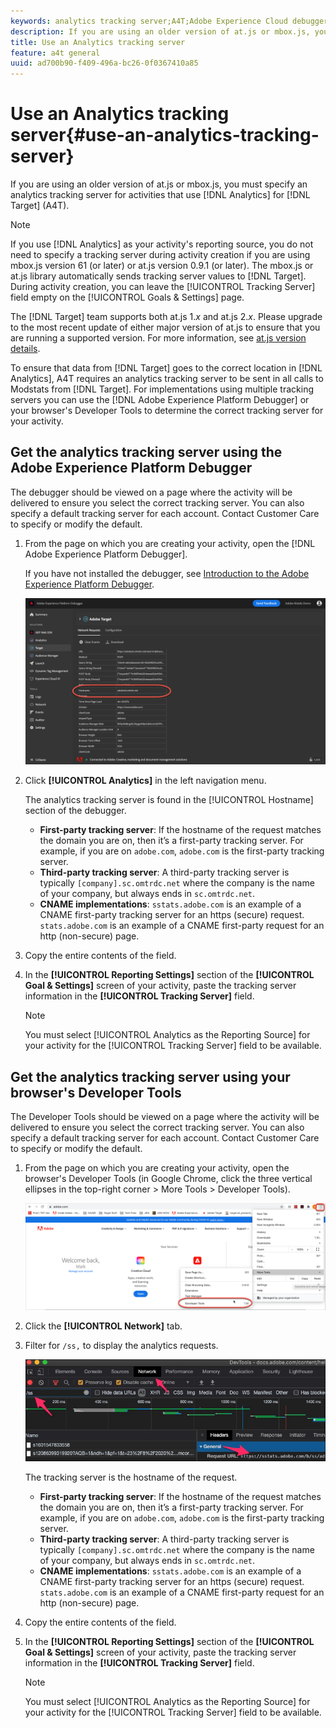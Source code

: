 ```yaml
---
keywords: analytics tracking server;A4T;Adobe Experience Cloud debugger;Adobe Experience Platform debugger;reporting source;developer tools
description: If you are using an older version of at.js or mbox.js, you must specify an analytics tracking server for activities that use Analytics for Target (A4T).
title: Use an Analytics tracking server
feature: a4t general
uuid: ad700b90-f409-496a-bc26-0f0367410a85
---
```


# Use an Analytics tracking server{#use-an-analytics-tracking-server}

If you are using an older version of at.js or mbox.js, you must specify an analytics tracking server for activities that use [!DNL Analytics] for [!DNL Target] (A4T).

>[!NOTE]
>
>If you use [!DNL Analytics] as your activity's reporting source, you do not need to specify a tracking server during activity creation if you are using mbox.js version 61 (or later) or at.js version 0.9.1 (or later). The mbox.js or at.js library automatically sends tracking server values to [!DNL Target]. During activity creation, you can leave the [!UICONTROL Tracking Server] field empty on the [!UICONTROL Goals & Settings] page.
>
>The [!DNL Target] team supports both at.js 1.*x* and at.js 2.*x*. Please upgrade to the most recent update of either major version of at.js to ensure that you are running a supported version. For more information, see [at.js version details](/help/c-implementing-target/c-implementing-target-for-client-side-web/target-atjs-versions.md).

To ensure that data from [!DNL Target] goes to the correct location in [!DNL Analytics], A4T requires an analytics tracking server to be sent in all calls to Modstats from [!DNL Target]. For implementations using multiple tracking servers you can use the [!DNL Adobe Experience Platform Debugger] or your browser's Developer Tools to determine the correct tracking server for your activity.

## Get the analytics tracking server using the Adobe Experience Platform Debugger

The debugger should be viewed on a page where the activity will be delivered to ensure you select the correct tracking server. You can also specify a default tracking server for each account. Contact Customer Care to specify or modify the default.

1. From the page on which you are creating your activity, open the [!DNL Adobe Experience Platform Debugger].

   If you have not installed the debugger, see [Introduction to the Adobe Experience Platform Debugger](https://docs.adobe.com/content/help/en/platform-learn/tutorials/data-ingestion/web-sdk/introduction-to-the-experience-platform-debugger.html).

   ![](assets/Screen_DebuggerTrackServ.png)

1. Click **[!UICONTROL Analytics]** in the left navigation menu.

   The analytics tracking server is found in the [!UICONTROL Hostname] section of the debugger.

   * **First-party tracking server**: If the hostname of the request matches the domain you are on, then it’s a first-party tracking server. For example, if you are on `adobe.com`, `adobe.com` is the first-party tracking server.
   * **Third-party tracking server**: A third-party tracking server is typically `[company].sc.omtrdc.net` where the company is the name of your company, but always ends in `sc.omtrdc.net`.
   * **CNAME implementations**: `sstats.adobe.com` is an example of a CNAME first-party tracking server for an https (secure) request. `stats.adobe.com` is an example of a CNAME first-party request for an http (non-secure) page.

1. Copy the entire contents of the field.

1. In the **[!UICONTROL Reporting Settings]** section of the **[!UICONTROL Goal & Settings]** screen of your activity, paste the tracking server information in the **[!UICONTROL Tracking Server]** field.

   >[!NOTE]
   >
   >You must select [!UICONTROL Analytics as the Reporting Source] for your activity for the [!UICONTROL Tracking Server] field to be available.

## Get the analytics tracking server using your browser's Developer Tools

The Developer Tools should be viewed on a page where the activity will be delivered to ensure you select the correct tracking server. You can also specify a default tracking server for each account. Contact Customer Care to specify or modify the default.

1. From the page on which you are creating your activity, open the browser's Developer Tools (in Google Chrome, click the three vertical ellipses in the top-right corner > More Tools > Developer Tools).

   ![Chrome developer tools](/help/c-integrating-target-with-mac/a4t/assets/chrome-dev-tools.png)

1. Click the **[!UICONTROL Network]** tab.

1. Filter for `/ss,` to display the analytics requests.

   ![Chrome developer tools with /ss search](/help/c-integrating-target-with-mac/a4t/assets/chrome-search.png)

   The tracking server is the hostname of the request.

   * **First-party tracking server**: If the hostname of the request matches the domain you are on, then it’s a first-party tracking server. For example, if you are on `adobe.com`, `adobe.com` is the first-party tracking server.
   * **Third-party tracking server**: A third-party tracking server is typically `[company].sc.omtrdc.net` where the company is the name of your company, but always ends in `sc.omtrdc.net`.
   * **CNAME implementations**: `sstats.adobe.com` is an example of a CNAME first-party tracking server for an https (secure) request. `stats.adobe.com` is an example of a CNAME first-party request for an http (non-secure) page.

1. Copy the entire contents of the field.

1. In the **[!UICONTROL Reporting Settings]** section of the **[!UICONTROL Goal & Settings]** screen of your activity, paste the tracking server information in the **[!UICONTROL Tracking Server]** field.

   >[!NOTE]
   >
   >You must select [!UICONTROL Analytics as the Reporting Source] for your activity for the [!UICONTROL Tracking Server] field to be available.

